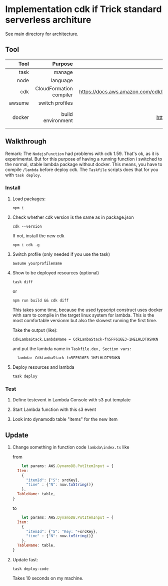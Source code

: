 # Implementation cdk if Trick standard serverless architure

See main directory for architecture.

## Tool

| Tool | Purpose | Website | install mac |
| ------:| -----------:|---:|---:|
| task | manage| scripting | https://taskfile.dev | `brew install go-task/tap/go-task` |
| node | language | https://nodejs.org/en/ | download pkg or use nvm
| cdk | CloudFormation compiler | https://docs.aws.amazon.com/cdk/latest/guide/home.html | `npm i cdk -g `|
| awsume | switch profiles | https://awsu.me/ | `pip install awsume` |
| docker | build environment | https://www.docker.com/ | Download&install … https://www.docker.com/get-started |

## Walkthrough

Remark: The `NodejsFunction` had problems with cdk 1.59. That's ok, as it is experimental. But for this purpose of having a running function i switched to the normal, stable lambda package without docker.
This means, you have to compile `/lambda` before deploy cdk.
The `Taskfile` scripts does that for you with `task deploy`.

### Install 

1. Load packages: 

    `npm i`

1. Check whether cdk version is the same as in package.json

    `cdk --version`

    If not, install the new cdk 

    `npm i cdk -g`

1. Switch profile (only needed if you use the task)

    `awsume yourprofilename`


1. Show to be deployed resources (optional)

    `task diff`

    or

    `npm run build && cdk diff`

    This takes some time, because the used typscript construct uses docker with sam to compile in the target linux system for lambda. This is the most comfortable versionm but also the slowest running the first time.

    Take the output (like):

    `CdkLambaStack.LambdaName = CdkLambaStack-fn5FF616E3-1HELHLDT9SNKN` 

    and put the lambda name in `Taskfile.dev, Section vars:`

    `  lambda: CdkLambaStack-fn5FF616E3-1HELHLDT9SNKN`

1. Deploy resources and lambda

    `task deploy`


### Test

1. Define testevent in Lambda Console with s3 put template

1. Start Lambda function with this s3 event

1. Look into dynamodb table "items" for the new item

## Update

1. Change something in function code `lambda\index.ts`  like

    from
    ```js
        let params: AWS.DynamoDB.PutItemInput = {
      Item:
        {
          "itemId": {"S": srcKey},
          "time" : {"N": now.toString()}
        }, 
      TableName: table,
    }
    ```

    to
    ```js
        let params: AWS.DynamoDB.PutItemInput = {
      Item:
        {
          "itemId": {"S": "Key: "+srcKey},
          "time" : {"N": now.toString()}
        }, 
      TableName: table,
    }
    ````

1. Update fast:

    `task deploy-code`

    Takes 10 seconds on my machine. 